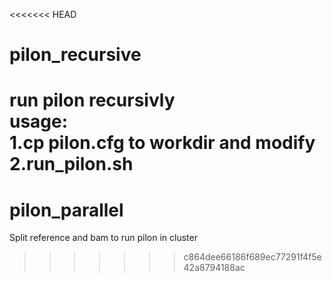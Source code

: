 <<<<<<< HEAD
# pilon_recursive
run pilon recursivly</br>
usage:</br>
1.cp pilon.cfg to workdir and modify</br>
2.run_pilon.sh</br>
=======
# pilon_parallel
Split reference and bam to run pilon in cluster
>>>>>>> c864dee66186f689ec77291f4f5e42a8794188ac

